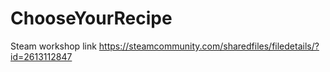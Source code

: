 # ChooseYourRecipe
Steam workshop link
https://steamcommunity.com/sharedfiles/filedetails/?id=2613112847
